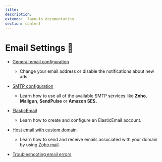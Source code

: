 ```yaml
---
title:
description:
extends: _layouts.documentation
section: content
---
```


# Email Settings 📧


*   [General email configuration](/docs/email-settings-general-email-configuration)
     -   Change your email address or disable the notifications about new ads.

*   [SMTP configuration](/docs/email-settings-smtp-configuration)
     -   Learn how to use all of the available SMTP services like **Zoho**, **Mailgun**, **SendPulse** or **Amazon SES.**

*   [ElasticEmail](/docs/email-settings-elasticemail)
    - Learn how to create and configure an ElasticEmail account.

*   [Host email with custom domain](/docs/email-settings-host-email-with-custom-domain)
    -  Learn how to send and receive emails associated with your domain by using [Zoho mail](https://www.zoho.com/mail/).

*   [Troubleshooting email errors](/docs/email-settings-troubleshooting-email-errors)
